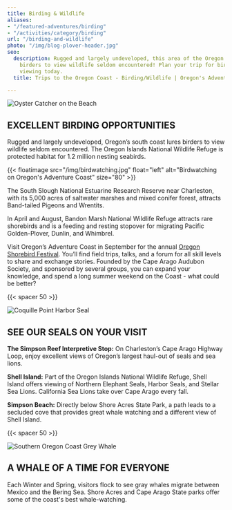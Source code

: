 ```yaml
---
title: Birding & Wildlife
aliases:
- "/featured-adventures/birding"
- "/activities/category/birding"
url: "/birding-and-wildlife"
photo: "/img/blog-plover-header.jpg"
seo:
  description: Rugged and largely undeveloped, this area of the Oregon Coast lures
    birders to view wildlife seldom encountered! Plan your trip for birding and wildlife
    viewing today.
  title: Trips to the Oregon Coast - Birding/Wildlife | Oregon's Adventure Coast

---
```

![Oyster Catcher on the Beach](/img/bandon_oystercatcher.jpg)

## EXCELLENT BIRDING OPPORTUNITIES

Rugged and largely undeveloped, Oregon’s south coast lures birders to view wildlife seldom encountered. The Oregon Islands National Wildlife Refuge is protected habitat for 1.2 million nesting seabirds.

{{< floatimage src="/img/birdwatching.jpg" float="left" alt="Birdwatching on Oregon's Adventure Coast" size="80" >}}

The South Slough National Estuarine Research Reserve near Charleston, with its 5,000 acres of saltwater marshes and mixed conifer forest, attracts Band-tailed Pigeons and Wrentits.

In April and August, Bandon Marsh National Wildlife Refuge attracts rare shorebirds and is a feeding and resting stopover for migrating Pacific Golden-Plover, Dunlin, and Whimbrel.

Visit Oregon’s Adventure Coast in September for the annual [Oregon Shorebird Festival](https://www.oregonshorebirdfestival.org/). You’ll find field trips, talks, and a forum for all skill levels to share and exchange stories. Founded by the Cape Arago Audubon Society, and sponsored by several groups, you can expand your knowledge, and spend a long summer weekend on the Coast - what could be better?

{{< spacer 50 >}}

![Coquille Point Harbor Seal](/img/coquillepoint_harborseal.jpg)

## SEE OUR SEALS ON YOUR VISIT

**The Simpson Reef Interpretive Stop:** On Charleston’s Cape Arago Highway Loop, enjoy excellent views of Oregon’s largest haul-out of seals and sea lions.

**Shell Island:** Part of the Oregon Islands National Wildlife Refuge, Shell Island offers viewing of Northern Elephant Seals, Harbor Seals, and Stellar Sea Lions. California Sea Lions take over Cape Arago every fall.

**Simpson Beach:** Directly below Shore Acres State Park, a path leads to a secluded cove that provides great whale watching and a different view of Shell Island.

{{< spacer 50 >}}

![Southern Oregon Coast Grey Whale](/img/southerncoastoregon_grey_whale.jpg)

## A WHALE OF A TIME FOR EVERYONE

Each Winter and Spring, visitors flock to see gray whales migrate between Mexico and the Bering Sea. Shore Acres and Cape Arago State parks offer some of the coast's best whale-watching.